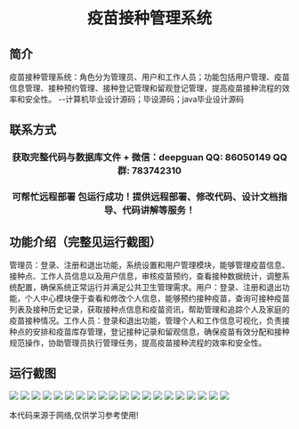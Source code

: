 <p><h1 align="center">疫苗接种管理系统</h1></p>

## 简介
疫苗接种管理系统：角色分为管理员、用户和工作人员；功能包括用户管理、疫苗信息管理、接种预约管理、接种登记管理和留观登记管理，提高疫苗接种流程的效率和安全性。    --计算机毕业设计源码；毕设源码；java毕业设计源码


## 联系方式
<p><h3 align="center">获取完整代码与数据库文件 + 微信：deepguan QQ: 86050149 QQ群: 783742310</h3></p>
<p><h3 align="center">可帮忙远程部署 包运行成功！提供远程部署、修改代码、设计文档指导、代码讲解等服务！</h3></p>

## 功能介绍（完整见运行截图）
管理员：登录、注册和退出功能，系统设置和用户管理模块，能够管理疫苗信息、接种点、工作人员信息以及用户信息，审核疫苗预约，查看接种数据统计，调整系统配置，确保系统正常运行并满足公共卫生管理需求。用户：登录、注册和退出功能，个人中心模块便于查看和修改个人信息，能够预约接种疫苗，查询可接种疫苗列表及接种历史记录，获取接种点信息和疫苗资讯，帮助管理和追踪个人及家庭的疫苗接种情况。工作人员：登录和退出功能，管理个人和工作信息可视化，负责接种点的安排和疫苗库存管理，登记接种记录和留观信息，确保疫苗有效分配和接种规范操作，协助管理员执行管理任务，提高疫苗接种流程的效率和安全性。


## 运行截图
![](img/001.jpg)
![](img/002.jpg)
![](img/003.jpg)
![](img/004.jpg)
![](img/005.jpg)
![](img/006.jpg)
![](img/007.jpg)
![](img/008.jpg)
![](img/009.jpg)
![](img/010.jpg)
![](img/011.jpg)
![](img/012.jpg)
![](img/013.jpg)
![](img/014.jpg)
![](img/015.jpg)
![](img/016.jpg)
![](img/017.jpg)
![](img/018.jpg)
![](img/019.jpg)
![](img/020.jpg)

<p>本代码来源于网络,仅供学习参考使用!</p>
